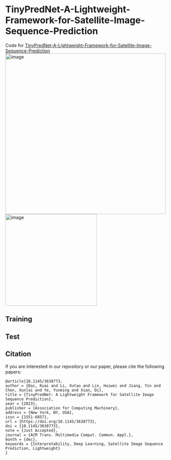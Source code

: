# TinyPredNet-A-Lightweight-Framework-for-Satellite-Image-Sequence-Prediction
Code for [TinyPredNet-A-Lightweight-Framework-for-Satellite-Image-Sequence-Prediction](https://dl.acm.org/doi/pdf/10.1145/3638773)
<img width="502" alt="image" src="https://github.com/bigfeetsmalltone/TinyPredNet-A-Lightweight-Framework-for-Satellite-Image-Sequence-Prediction/assets/30223491/5ca61cdf-ff53-4777-8b42-7b7892156c15">
<img width="287" alt="image" src="https://github.com/bigfeetsmalltone/TinyPredNet-A-Lightweight-Framework-for-Satellite-Image-Sequence-Prediction/assets/30223491/91400f09-165b-426b-9d4f-a88d29f43763">

## Training

## Test

## Citation

If you are interested in our repository or our paper, please cite the following papers:

```
@article{10.1145/3638773,
author = {Dai, Kuai and Li, Xutao and Lin, Huiwei and Jiang, Yin and Chen, Xunlai and Ye, Yunming and Xian, Di},
title = {TinyPredNet: A Lightweight Framework for Satellite Image Sequence Prediction},
year = {2023},
publisher = {Association for Computing Machinery},
address = {New York, NY, USA},
issn = {1551-6857},
url = {https://doi.org/10.1145/3638773},
doi = {10.1145/3638773},
note = {Just Accepted},
journal = {ACM Trans. Multimedia Comput. Commun. Appl.},
month = {dec},
keywords = {Interpretability, Deep Learning, Satellite Image Sequence Prediction, Lightweight}
}
```
